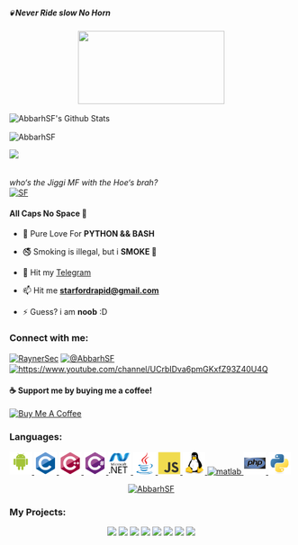<p align="center">
<!--  <img alt="https://avatars.githubusercontent.com/u/67552744?v=4" width="150px" src="    priflr pic   " /> -->
<!--  <img src="https://github-readme-stats.anuraghazra1.vercel.app/api/top-langs/?username=AbbarhSF&hide=ruby,perl&hide_border=true" /> -->

##### 💀 Never Ride slow No Horn
<p align="center"><img src="https://raw.githubusercontent.com/AbbarhSF/AbbarhSF/main/20220319_074430.gif" width="260px" height="130" src="https://raw.githubusercontent.com/AbbarhSF/AbbarhSF/main/20220319_074430.gif" /></p>

<img alt="AbbarhSF's Github Stats" src="https://github-readme-stats.vercel.app/api?username=AbbarhSF&show_icons=true&include_all_commits=true&hide_border=true&theme=chartreuse-dark" />
<p><img align="center" src="https://github-readme-streak-stats.herokuapp.com/?user=AbbarhSF&theme=chartreuse-dark" alt="AbbarhSF" /></p>
</p>




<p>
  <a href="#"><img src="https://activity-graph.herokuapp.com/graph?username=AbbarhSF&bg_color=16CDDE&color=8A0F1B&line=#8A0F1B&point=D9B60C"></a>
</p>
</br>
<i>who‘s the Jiggi MF with the Hoe‘s brah?</i><br>
<a href=""><img align="center" src="https://readme-jokes.vercel.app/api" alt="SF"></a>


#### All Caps No Space  👋

- 💌 Pure Love For **PYTHON && BASH**

- 🚭 Smoking is illegal, but i **SMOKE 🤒** 

- 💬 Hit my [Telegram](https://t.me/Abbarh22)

- 📫 Hit me **starfordrapid@gmail.com**

- ⚡ Guess? i am **noob** :D

<h3 align="left">Connect with me:</h3>
<p align="left">
<a href="https://www.facebook.com/profile.php?id=100070354313636" target="blank"><img align="center" src="https://cdn.jsdelivr.net/npm/simple-icons@3.0.1/icons/facebook.svg" alt="RaynerSec" height="30" width="40" /></a>
<a href="https://twitter.com/Abbarh_22" target="blank"><img align="center" src="https://cdn.jsdelivr.net/npm/simple-icons@3.0.1/icons/medium.svg" alt="@AbbarhSF" height="30" width="40" /></a>
<a href="https://m.youtube.com/channel/UCfibIPgqNCmm_3QgGLE9N3w" target="blank"><img align="center" src="https://cdn.jsdelivr.net/npm/simple-icons@3.0.1/icons/youtube.svg" alt="https://www.youtube.com/channel/UCrbIDva6pmGKxfZ93Z40U4Q" height="30" width="40" /></a>
</p>

#### ☕ Support me by buying me a coffee!

<a href="https://paypal.me/donateabba" target="_blank"><img src="https://cdn.buymeacoffee.com/buttons/default-orange.png" alt="Buy Me A Coffee" height="30px" width="200px"></a>

<h3 align="left">Languages:</h3>
<p align="left"> <a href="https://developer.android.com" target="_blank"> <img src="https://raw.githubusercontent.com/devicons/devicon/master/icons/android/android-original-wordmark.svg" alt="android" width="40" height="40"/> </a> <a href="https://www.cprogramming.com/" target="_blank"> <img src="https://raw.githubusercontent.com/devicons/devicon/master/icons/c/c-original.svg" alt="c" width="40" height="40"/> </a> <a href="https://www.w3schools.com/cpp/" target="_blank"> <img src="https://raw.githubusercontent.com/devicons/devicon/master/icons/cplusplus/cplusplus-original.svg" alt="cplusplus" width="40" height="40"/> </a> <a href="https://www.w3schools.com/cs/" target="_blank"> <img src="https://raw.githubusercontent.com/devicons/devicon/master/icons/csharp/csharp-original.svg" alt="csharp" width="40" height="40"/> </a> <a href="https://dotnet.microsoft.com/" target="_blank"> <img src="https://raw.githubusercontent.com/devicons/devicon/master/icons/dot-net/dot-net-original-wordmark.svg" alt="dotnet" width="40" height="40"/> </a> <a href="https://www.java.com" target="_blank"> <img src="https://raw.githubusercontent.com/devicons/devicon/master/icons/java/java-original.svg" alt="java" width="40" height="40"/> </a> <a href="https://developer.mozilla.org/en-US/docs/Web/JavaScript" target="_blank"> <img src="https://raw.githubusercontent.com/devicons/devicon/master/icons/javascript/javascript-original.svg" alt="javascript" width="40" height="40"/> </a> <a href="https://www.linux.org/" target="_blank"> <img src="https://raw.githubusercontent.com/devicons/devicon/master/icons/linux/linux-original.svg" alt="linux" width="40" height="40"/> </a> <a href="https://www.mathworks.com/" target="_blank"> <img src="https://raw.githubusercontent.com/simple-icons/simple-icons/master/icons/mathworks.svg" alt="matlab" width="40" height="40"/> </a> <a href="https://www.php.net" target="_blank"> <img src="https://raw.githubusercontent.com/devicons/devicon/master/icons/php/php-original.svg" alt="php" width="40" height="40"/> </a> <a href="https://www.python.org" target="_blank"> <img src="https://raw.githubusercontent.com/devicons/devicon/master/icons/python/python-original.svg" alt="python" width="40" height="40"/> </a> </p>

<p align="center">
  <a href="https://github.com/AbbarhSF"><img title="AbbarhSF" src="https://github-readme-stats.vercel.app/api/top-langs/?username=AbbarhSF&layout=compact&theme=dark"></a>
</p>
<h3 align="left">My Projects:</h3>
<p align="center">
<a href="https://github.com/AbbarhSF/Pro-SQLI"><img src="https://github-readme-stats.vercel.app/api/pin/?username=AbbarhSF&repo=Pro-SQLI&theme=dark"></a>
<a href="https://github.com/AbbarhSF/Info-Sec-Dork-List"><img src="https://github-readme-stats.vercel.app/api/pin/?username=AbbarhSF&repo=Info-Sec-Dork-List&theme=dark"></a>
<a href="https://github.com/AbbarhSF/SQLI-Dios-Bypass<img src="https://github-readme-stats.vercel.app/api/pin/?username=AbbarhSF&repo=SQLI-Dios-Bypass&theme=dark"></a>
<a href="https://github.com/AbbarhSF/TOS-INSTALLER"><img src="https://github-readme-stats.vercel.app/api/pin/?username=AbbarhSF&repo=TOS-INSTALLER&theme=dark"></a>
<a href="https://github.com/AbbarhSF/RootTerminal"><img src="https://github-readme-stats.vercel.app/api/pin/?username=AbbarhSF&repo=RootTerminal&theme=dark"></a>
<a href="https://github.com/AbbarhSF/Autopayload"><img src="https://github-readme-stats.vercel.app/api/pin/?username=AbbarhSF&repo=Autopayload&theme=dark"></a>
<a href="https://github.com/AbbarhSF/Nethunter"><img src="https://github-readme-stats.vercel.app/api/pin/?username=AbbarhSF&repo=Nethunter&theme=dark"></a>
<a href="https://github.com/AbbarhSF/HammerDOS"><img src="https://github-readme-stats.vercel.app/api/pin/?username=AbbarhSF&repo=HammerDOS&theme=dark"></a>
<a href="https://github.com/AbbarhSF/SecLists"><img src="https://github-readme-stats.vercel.app/api/pin/?username=AbbarhSF&repo=SecLists&theme=dark"></a>
</p>

<!--
